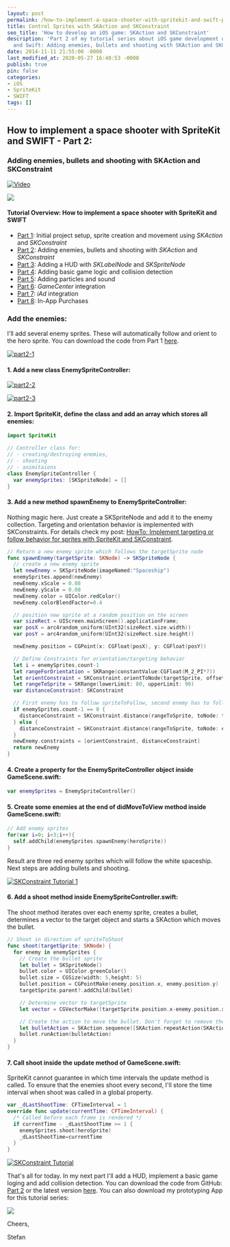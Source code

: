 ```yaml
---
layout: post
permalink: /how-to-implement-a-space-shooter-with-spritekit-and-swift-part-2/
title: Control Sprites with SKAction and SKConstraint
seo_title: 'How to develop an iOS game: SKAction and SKConstraint'
description: 'Part 2 of my tutorial series about iOS game development using SpriteKit
  and Swift: Adding enemies, bullets and shooting with SKAction and SKConstraint'
date: 2014-11-11 21:55:00 -0000
last_modified_at: 2020-05-27 16:40:53 -0000
publish: true
pin: false
categories:
- iOS
- SpriteKit
- SWIFT
tags: []
---
```

## How to implement a space shooter with SpriteKit and SWIFT - Part 2:

### Adding enemies, bullets and shooting with SKAction and SKConstraint

[![Video](/assets/Videos/8d8MH_gXt84.png)](https://youtu.be/8d8MH_gXt84)

[![](/assets/2014/11/AppStore1.png)](https://itunes.apple.com/us/app/yet-another-spaceshooter/id949662362?mt=8)

#### Tutorial Overview: How to implement a space shooter with SpriteKit and SWIFT

* [Part 1](/how-to-implement-a-space-shooter-with-spritekit-and-swift-part-1): Initial project setup, sprite creation and movement using _SKAction_ and _SKConstraint_
* [Part 2](/how-to-implement-a-space-shooter-with-spritekit-and-swift-part-2): Adding enemies, bullets and shooting with _SKAction_ and _SKConstraint_
* [Part 3](/how-to-implement-a-space-shooter-with-spritekit-and-swift-part-3-create-a-hud): Adding a HUD with _SKLabelNode_ and _SKSpriteNode_
* [Part 4](/how-to-implement-a-space-shooter-with-spritekit-and-swift-part-4-collision-detection): Adding basic game logic and collision detection
* [Part 5](/how-to-implement-a-space-shooter-with-spritekit-and-swift-part-5-particles-and-sound): Adding particles and sound
* [Part 6](/how-to-implement-a-space-shooter-with-spritekit-and-swift-part-6-game-center-integration): _GameCenter_ integration
* [Part 7](/how-to-implement-a-space-shooter-with-spritekit-and-swift-part-7-iad-integration): _iAd_ integration
* [Part 8](/how-to-implement-in-app-purchase-for-your-ios-app-in-swift): In-App Purchases

### Add the enemies:

I'll add several enemy sprites. These will automatically follow and orient to the hero sprite. You can download the code from Part 1 [here](https://github.com/stfnjstn/MySecondGame/releases/tag/v0.1).

[![part2-1](/assets/2014/11/part2-1-1.jpg)](/assets/2014/11/part2-1-1.jpg)

#### 1. Add a new class EnemySpriteController:

[![part2-2](/assets/2014/11/part2-2.png)](/assets/2014/11/part2-2.png)

[![part2-3](/assets/2014/11/part2-3-1.jpg)](/assets/2014/11/part2-3-1.jpg)

#### 2. Import SpriteKit, define the class and add an array which stores all enemies:

```swift
import SpriteKit

// Controller class for:
// - creating/destroying enemies,
// - shooting
// - animitaions
class EnemySpriteController {
  var enemySprites: [SKSpriteNode] = []
}
```

#### 3. Add a new method spawnEnemy to EnemySpriteController:

Nothing magic here. Just create a SKSpriteNode and add it to the enemy collection. Targeting and orientation behavior is implemented with SKConstraints. For details check my post: [HowTo: Implement targeting or follow behavior for sprites with SpriteKit and SKConstraint](/howto-implement-targeting-or-follow-behavior-for-sprites-with-spritekit-and-skconstraint-in-swift).

```swift
// Return a new enemy sprite which follows the targetSprite node
func spawnEnemy(targetSprite: SKNode) -> SKSpriteNode {
  // create a new enemy sprite
  let newEnemy = SKSpriteNode(imageNamed:"Spaceship")
  enemySprites.append(newEnemy)
  newEnemy.xScale = 0.08
  newEnemy.yScale = 0.08
  newEnemy.color = UIColor.redColor()
  newEnemy.colorBlendFactor=0.4

  // position new sprite at a random position on the screen
  var sizeRect = UIScreen.mainScreen().applicationFrame;
  var posX = arc4random_uniform(UInt32(sizeRect.size.width))
  var posY = arc4random_uniform(UInt32(sizeRect.size.height))

  newEnemy.position = CGPoint(x: CGFloat(posX), y: CGFloat(posY))

  // Define Constraints for orientation/targeting behavior
  let i = enemySprites.count-1
  let rangeForOrientation = SKRange(constantValue:CGFloat(M_2_PI*7))
  let orientConstraint = SKConstraint.orientToNode(targetSprite, offset: rangeForOrientation)
  let rangeToSprite = SKRange(lowerLimit: 80, upperLimit: 90)
  var distanceConstraint: SKConstraint

  // First enemy has to follow spriteToFollow, second enemy has to follow first enemy, ...
  if enemySprites.count-1 == 0 {
    distanceConstraint = SKConstraint.distance(rangeToSprite, toNode: targetSprite)
  } else {
    distanceConstraint = SKConstraint.distance(rangeToSprite, toNode: enemySprites[i-1])
  }
  newEnemy.constraints = [orientConstraint, distanceConstraint]
  return newEnemy
}
```

#### 4. Create a property for the EnemySpriteController object inside GameScene.swift:

```swift
var enemySprites = EnemySpriteController()
```

#### 5. Create some enemies at the end of didMoveToView method inside GameScene.swift:

```swift
// Add enemy sprites
for(var i=0; i<3;i++){
  self.addChild(enemySprites.spawnEnemy(heroSprite))
}
```

Result are three red enemy sprites which will follow the white spaceship. Next steps are adding bullets and shooting. 

[![SKConstraint Tutorial 1](/assets/2014/11/IMG_8379-1.jpg)](/assets/2014/11/IMG_8379-1.jpg)

#### 6. Add a shoot method inside EnemySpriteController.swift:

The shoot method iterates over each enemy sprite, creates a bullet, determines a vector to the target object and starts a SKAction which moves the bullet.

```swift
// Shoot in direction of spriteToShoot
func shoot(targetSprite: SKNode) {
  for enemy in enemySprites {
    // Create the bullet sprite
    let bullet = SKSpriteNode()
    bullet.color = UIColor.greenColor()
    bullet.size = CGSize(width: 5,height: 5)
    bullet.position = CGPointMake(enemy.position.x, enemy.position.y)
    targetSprite.parent?.addChild(bullet)

    // Determine vector to targetSprite
    let vector = CGVectorMake((targetSprite.position.x-enemy.position.x), targetSprite.position.y-enemy.position.y)

    // Create the action to move the bullet. Don't forget to remove the bullet!
    let bulletAction = SKAction.sequence([SKAction.repeatAction(SKAction.moveBy(vector, duration: 1), count: 10) , SKAction.waitForDuration(30.0/60.0), SKAction.removeFromParent()])
    bullet.runAction(bulletAction)
  }
}
```

#### 7. Call shoot inside the update method of GameScene.swift:

SpriteKit cannot guarantee in which time intervals the update method is called. To ensure that the enemies shoot every second, I'll store the time interval when shoot was called in a global property. 

```swift
var _dLastShootTime: CFTimeInterval = 1
override func update(currentTime: CFTimeInterval) {
  /* Called before each frame is rendered */
  if currentTime - _dLastShootTime >= 1 {
    enemySprites.shoot(heroSprite)
    _dLastShootTime=currentTime
  }
}
```

[![SKConstraint Tutorial](/assets/2014/11/IMG_8379.jpg)](/assets/2014/11/IMG_8379.jpg)

That's all for today. In my next part I'll add a HUD, implement a basic game loging and add collision detection. You can download the code from GitHub: [Part 2](https://github.com/stfnjstn/MySecondGame/releases/tag/v0.2) or the latest version [here](https://github.com/stfnjstn/MySecondGame/tree/master). You can also download my prototyping App for this tutorial series:

[![](/assets/2014/11/AppStore1.png)](https://itunes.apple.com/us/app/yet-another-spaceshooter/id949662362?mt=8)

Cheers,

Stefan
